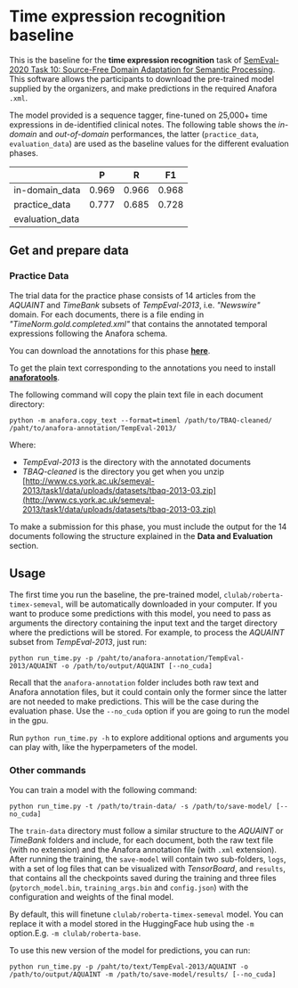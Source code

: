 # Time expression recognition baseline

This is  the baseline for the **time expression recognition** task of [SemEval-2020 Task 10: Source-Free Domain Adaptation for Semantic Processing](https://machine-learning-for-medical-language.github.io/source-free-domain-adaptation/). This software allows the participants to download the pre-trained model supplied by the organizers, and make predictions in the required Anafora `.xml`.

The model provided is a sequence tagger, fine-tuned on 25,000+ time expressions in de-identified clinical notes. The following table shows the _in-domain_ and _out-of-domain_ performances, the latter (`practice_data`, `evaluation_data`) are used as the baseline values for the different evaluation phases.

|                 | P     | R     | F1    |
|-----------------|-------|-------|-------|
| in-domain_data  | 0.969 | 0.966 | 0.968 |
| practice_data   | 0.777 | 0.685 | 0.728 |
| evaluation_data |       |       |       |


## Get and prepare data

### Practice Data

The trial data for the practice phase consists of 14 articles from the _AQUAINT_ and _TimeBank_ subsets of  _TempEval-2013_, i.e. _"Newswire"_ domain. For each documents, there is a file ending in _"TimeNorm.gold.completed.xml"_ that contains the annotated temporal expressions following the Anafora schema.

You can download the annotations for this phase [**here**](https://github.com/Machine-Learning-for-Medical-Language/source-free-domain-adaptation/tree/master/practice_data/time).

To get the plain text corresponding to the annotations you need to install [**anaforatools**](https://pypi.org/project/anaforatools/).

The following command will copy the plain text file in each document directory:

    python -m anafora.copy_text --format=timeml /path/to/TBAQ-cleaned/ /paht/to/anafora-annotation/TempEval-2013/

Where:

-   _TempEval-2013_ is the directory with the annotated documents
-   _TBAQ-cleaned_ is the directory you get when you unzip [http://www.cs.york.ac.uk/semeval-2013/task1/data/uploads/datasets/tbaq-2013-03.zip](http://www.cs.york.ac.uk/semeval-2013/task1/data/uploads/datasets/tbaq-2013-03.zip)

To make a submission for this phase, you must include the output for the 14 documents following the structure explained in the **Data and Evaluation** section.

## Usage


The first time you run the baseline, the pre-trained model, `clulab/roberta-timex-semeval`, will be automatically downloaded in your computer. If you want to produce some predictions with this model, you need to pass as arguments the directory containing the input text and the target directory where the predictions will be stored. For example, to process the _AQUAINT_ subset from _TempEval-2013_, just run:

    python run_time.py -p /paht/to/anafora-annotation/TempEval-2013/AQUAINT -o /path/to/output/AQUAINT [--no_cuda]

Recall that the `anafora-annotation` folder includes both raw text and Anafora annotation files, but it could contain only the former since the latter are not needed to make predictions. This will be the case during the evaluation phase. Use the `--no_cuda` option if you are going to run the model in the gpu.

Run `python run_time.py -h` to explore additional options and arguments you can play with, like the hyperpameters of the model. 

### Other commands

You can train a model with the following command:

    python run_time.py -t /path/to/train-data/ -s /path/to/save-model/ [--no_cuda]

The `train-data` directory must follow a similar structure to the _AQUAINT_ or _TimeBank_ folders and include, for each document, both the raw text file (with no extension) and the Anafora annotation file (with `.xml` extension). After running the training, the `save-model` will contain two sub-folders, `logs`, with a set of log files that can be visualized with _TensorBoard_, and `results`, that contains all the checkpoints saved during the training and three files (`pytorch_model.bin`, `training_args.bin` and `config.json`) with the configuration and weights of the final model.

By default, this will finetune `clulab/roberta-timex-semeval` model. You can replace it with a model stored in the HuggingFace hub using the `-m` option.E.g. `-m clulab/roberta-base`.

To use this new version of the model for predictions, you can run:

    python run_time.py -p /paht/to/text/TempEval-2013/AQUAINT -o /path/to/output/AQUAINT -m /path/to/save-model/results/ [--no_cuda]
